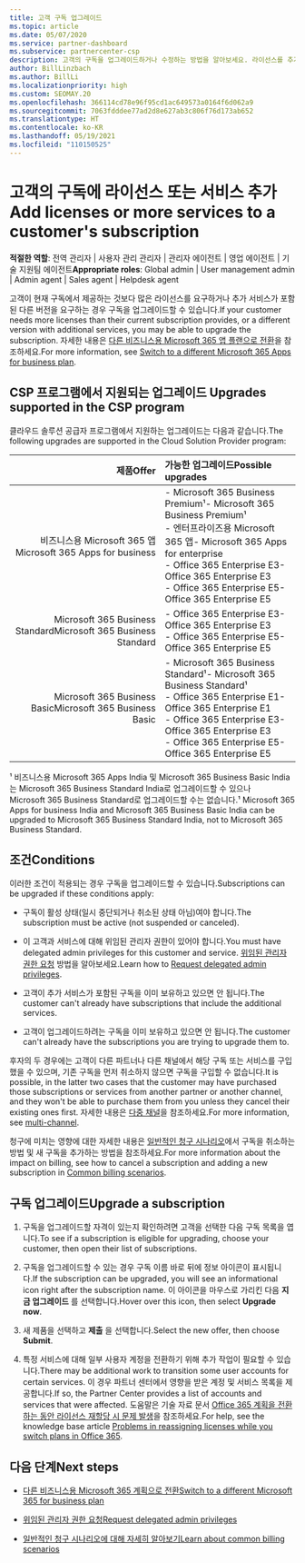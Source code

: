 ```yaml
---
title: 고객 구독 업그레이드
ms.topic: article
ms.date: 05/07/2020
ms.service: partner-dashboard
ms.subservice: partnercenter-csp
description: 고객의 구독을 업그레이드하거나 수정하는 방법을 알아보세요. 라이선스를 추가하거나 더 많은 서비스를 보유한 다른 버전으로 이동합니다.
author: BillLinzbach
ms.author: BillLi
ms.localizationpriority: high
ms.custom: SEOMAY.20
ms.openlocfilehash: 366114cd78e96f95cd1ac649573a0164f6d062a9
ms.sourcegitcommit: 7063fdddee77ad2d8e627ab3c806f76d173ab652
ms.translationtype: HT
ms.contentlocale: ko-KR
ms.lasthandoff: 05/19/2021
ms.locfileid: "110150525"
---
```

# <a name="add-licenses-or-more-services-to-a-customers-subscription"></a><span data-ttu-id="7b960-104">고객의 구독에 라이선스 또는 서비스 추가</span><span class="sxs-lookup"><span data-stu-id="7b960-104">Add licenses or more services to a customer's subscription</span></span>

<span data-ttu-id="7b960-105">**적절한 역할**: 전역 관리자 | 사용자 관리 관리자 | 관리자 에이전트 | 영업 에이전트 | 기술 지원팀 에이전트</span><span class="sxs-lookup"><span data-stu-id="7b960-105">**Appropriate roles**: Global admin | User management admin | Admin agent | Sales agent | Helpdesk agent</span></span>

<span data-ttu-id="7b960-106">고객이 현재 구독에서 제공하는 것보다 많은 라이선스를 요구하거나 추가 서비스가 포함된 다른 버전을 요구하는 경우 구독을 업그레이드할 수 있습니다.</span><span class="sxs-lookup"><span data-stu-id="7b960-106">If your customer needs more licenses than their current subscription provides, or a different version with additional services, you may be able to upgrade the subscription.</span></span> <span data-ttu-id="7b960-107">자세한 내용은 [다른 비즈니스용 Microsoft 365 앱 플랜으로 전환](/microsoft-365/commerce/subscriptions/switch-to-a-different-plan)을 참조하세요.</span><span class="sxs-lookup"><span data-stu-id="7b960-107">For more information, see [Switch to a different Microsoft 365 Apps for business plan](/microsoft-365/commerce/subscriptions/switch-to-a-different-plan).</span></span>

## <a name="upgrades-supported-in-the-csp-program"></a><span data-ttu-id="7b960-108">CSP 프로그램에서 지원되는 업그레이드 <a id="upgradesubscription"></a></span><span class="sxs-lookup"><span data-stu-id="7b960-108">Upgrades supported in the CSP program <a id="upgradesubscription"></a></span></span>

<span data-ttu-id="7b960-109">클라우드 솔루션 공급자 프로그램에서 지원하는 업그레이드는 다음과 같습니다.</span><span class="sxs-lookup"><span data-stu-id="7b960-109">The following upgrades are supported in the Cloud Solution Provider program:</span></span>

| <span data-ttu-id="7b960-110">제품</span><span class="sxs-lookup"><span data-stu-id="7b960-110">Offer</span></span> | <span data-ttu-id="7b960-111">가능한 업그레이드</span><span class="sxs-lookup"><span data-stu-id="7b960-111">Possible upgrades</span></span>|
|---:|:---|
| <span data-ttu-id="7b960-112">비즈니스용 Microsoft 365 앱</span><span class="sxs-lookup"><span data-stu-id="7b960-112">Microsoft 365 Apps for business</span></span>   | <span data-ttu-id="7b960-113">- Microsoft 365 Business Premium¹</span><span class="sxs-lookup"><span data-stu-id="7b960-113">- Microsoft 365 Business Premium¹</span></span> <br/>  <span data-ttu-id="7b960-114">- 엔터프라이즈용 Microsoft 365 앱</span><span class="sxs-lookup"><span data-stu-id="7b960-114">- Microsoft 365 Apps for enterprise</span></span> <br/> <span data-ttu-id="7b960-115">- Office 365 Enterprise E3</span><span class="sxs-lookup"><span data-stu-id="7b960-115">- Office 365 Enterprise E3</span></span> <br/> <span data-ttu-id="7b960-116">- Office 365 Enterprise E5</span><span class="sxs-lookup"><span data-stu-id="7b960-116">- Office 365 Enterprise E5</span></span> <br/> |
| <span data-ttu-id="7b960-117">Microsoft 365 Business Standard</span><span class="sxs-lookup"><span data-stu-id="7b960-117">Microsoft 365 Business Standard</span></span>    | <span data-ttu-id="7b960-118">- Office 365 Enterprise E3</span><span class="sxs-lookup"><span data-stu-id="7b960-118">- Office 365 Enterprise E3</span></span> <br/> <span data-ttu-id="7b960-119">- Office 365 Enterprise E5</span><span class="sxs-lookup"><span data-stu-id="7b960-119">- Office 365 Enterprise E5</span></span> <br/> |
| <span data-ttu-id="7b960-120">Microsoft 365 Business Basic</span><span class="sxs-lookup"><span data-stu-id="7b960-120">Microsoft 365 Business Basic</span></span> | <span data-ttu-id="7b960-121">- Microsoft 365 Business Standard¹</span><span class="sxs-lookup"><span data-stu-id="7b960-121">- Microsoft 365 Business Standard¹</span></span> <br/> <span data-ttu-id="7b960-122">- Office 365 Enterprise E1</span><span class="sxs-lookup"><span data-stu-id="7b960-122">- Office 365 Enterprise E1</span></span> <br/> <span data-ttu-id="7b960-123">- Office 365 Enterprise E3</span><span class="sxs-lookup"><span data-stu-id="7b960-123">- Office 365 Enterprise E3</span></span><br/> <span data-ttu-id="7b960-124">- Office 365 Enterprise E5</span><span class="sxs-lookup"><span data-stu-id="7b960-124">- Office 365 Enterprise E5</span></span> <br/> |

<span data-ttu-id="7b960-125">¹ 비즈니스용 Microsoft 365 Apps India 및 Microsoft 365 Business Basic India는 Microsoft 365 Business Standard India로 업그레이드할 수 있으나 Microsoft 365 Business Standard로 업그레이드할 수는 없습니다.</span><span class="sxs-lookup"><span data-stu-id="7b960-125">¹ Microsoft 365 Apps for business India and Microsoft 365 Business Basic India can be upgraded to Microsoft 365 Business Standard India, not to Microsoft 365 Business Standard.</span></span>


## <a name="conditions"></a><span data-ttu-id="7b960-126">조건</span><span class="sxs-lookup"><span data-stu-id="7b960-126">Conditions</span></span>

<span data-ttu-id="7b960-127">이러한 조건이 적용되는 경우 구독을 업그레이드할 수 있습니다.</span><span class="sxs-lookup"><span data-stu-id="7b960-127">Subscriptions can be upgraded if these conditions apply:</span></span>

- <span data-ttu-id="7b960-128">구독이 활성 상태(일시 중단되거나 취소된 상태 아님)여야 합니다.</span><span class="sxs-lookup"><span data-stu-id="7b960-128">The subscription must be active (not suspended or canceled).</span></span>

- <span data-ttu-id="7b960-129">이 고객과 서비스에 대해 위임된 관리자 권한이 있어야 합니다.</span><span class="sxs-lookup"><span data-stu-id="7b960-129">You must have delegated admin privileges for this customer and service.</span></span> <span data-ttu-id="7b960-130">[위임된 관리자 권한 요청](request-a-relationship-with-a-customer.md) 방법을 알아보세요.</span><span class="sxs-lookup"><span data-stu-id="7b960-130">Learn how to [Request delegated admin privileges](request-a-relationship-with-a-customer.md).</span></span>

- <span data-ttu-id="7b960-131">고객이 추가 서비스가 포함된 구독을 이미 보유하고 있으면 안 됩니다.</span><span class="sxs-lookup"><span data-stu-id="7b960-131">The customer can't already have subscriptions that include the additional services.</span></span>

- <span data-ttu-id="7b960-132">고객이 업그레이드하려는 구독을 이미 보유하고 있으면 안 됩니다.</span><span class="sxs-lookup"><span data-stu-id="7b960-132">The customer can't already have the subscriptions you are trying to upgrade them to.</span></span>

<span data-ttu-id="7b960-133">후자의 두 경우에는 고객이 다른 파트너나 다른 채널에서 해당 구독 또는 서비스를 구입했을 수 있으며, 기존 구독을 먼저 취소하지 않으면 구독을 구입할 수 없습니다.</span><span class="sxs-lookup"><span data-stu-id="7b960-133">It is possible, in the latter two cases that the customer may have purchased those subscriptions or services from another partner or another channel, and they won't be able to purchase them from you unless they cancel their existing ones first.</span></span> <span data-ttu-id="7b960-134">자세한 내용은 [다중 채널](multichannel.md)을 참조하세요.</span><span class="sxs-lookup"><span data-stu-id="7b960-134">For more information, see [multi-channel](multichannel.md).</span></span>

<span data-ttu-id="7b960-135">청구에 미치는 영향에 대한 자세한 내용은 [일반적인 청구 시나리오](common-billing-scenarios.md)에서 구독을 취소하는 방법 및 새 구독을 추가하는 방법을 참조하세요.</span><span class="sxs-lookup"><span data-stu-id="7b960-135">For more information about the impact on billing, see how to cancel a subscription and adding a new subscription in [Common billing scenarios](common-billing-scenarios.md).</span></span>

## <a name="upgrade-a-subscription"></a><span data-ttu-id="7b960-136">구독 업그레이드</span><span class="sxs-lookup"><span data-stu-id="7b960-136">Upgrade a subscription</span></span>

1. <span data-ttu-id="7b960-137">구독을 업그레이드할 자격이 있는지 확인하려면 고객을 선택한 다음 구독 목록을 엽니다.</span><span class="sxs-lookup"><span data-stu-id="7b960-137">To see if a subscription is eligible for upgrading, choose your customer, then open their list of subscriptions.</span></span>

2. <span data-ttu-id="7b960-138">구독을 업그레이드할 수 있는 경우 구독 이름 바로 뒤에 정보 아이콘이 표시됩니다.</span><span class="sxs-lookup"><span data-stu-id="7b960-138">If the subscription can be upgraded, you will see an informational icon right after the subscription name.</span></span> <span data-ttu-id="7b960-139">이 아이콘을 마우스로 가리킨 다음 **지금 업그레이드** 를 선택합니다.</span><span class="sxs-lookup"><span data-stu-id="7b960-139">Hover over this icon, then select **Upgrade now**.</span></span>

3. <span data-ttu-id="7b960-140">새 제품을 선택하고 **제출** 을 선택합니다.</span><span class="sxs-lookup"><span data-stu-id="7b960-140">Select the new offer, then choose **Submit**.</span></span>

4. <span data-ttu-id="7b960-141">특정 서비스에 대해 일부 사용자 계정을 전환하기 위해 추가 작업이 필요할 수 있습니다.</span><span class="sxs-lookup"><span data-stu-id="7b960-141">There may be additional work to transition some user accounts for certain services.</span></span> <span data-ttu-id="7b960-142">이 경우 파트너 센터에서 영향을 받은 계정 및 서비스 목록을 제공합니다.</span><span class="sxs-lookup"><span data-stu-id="7b960-142">If so, the Partner Center provides a list of accounts and services that were affected.</span></span> <span data-ttu-id="7b960-143">도움말은 기술 자료 문서 [Office 365 계획을 전환하는 동안 라이선스 재할당 시 문제 발생](/microsoft-365/commerce/subscriptions/switch-to-a-different-plan)을 참조하세요.</span><span class="sxs-lookup"><span data-stu-id="7b960-143">For help, see the knowledge base article [Problems in reassigning licenses while you switch plans in Office 365](/microsoft-365/commerce/subscriptions/switch-to-a-different-plan).</span></span>


## <a name="next-steps"></a><span data-ttu-id="7b960-144">다음 단계</span><span class="sxs-lookup"><span data-stu-id="7b960-144">Next steps</span></span>

- [<span data-ttu-id="7b960-145">다른 비즈니스용 Microsoft 365 계획으로 전환</span><span class="sxs-lookup"><span data-stu-id="7b960-145">Switch to a different Microsoft 365 for business plan</span></span>](/microsoft-365/commerce/subscriptions/switch-to-a-different-plan)

- [<span data-ttu-id="7b960-146">위임된 관리자 권한 요청</span><span class="sxs-lookup"><span data-stu-id="7b960-146">Request delegated admin privileges</span></span>](request-a-relationship-with-a-customer.md)

- [<span data-ttu-id="7b960-147">일반적인 청구 시나리오에 대해 자세히 알아보기</span><span class="sxs-lookup"><span data-stu-id="7b960-147">Learn about common billing scenarios</span></span>](common-billing-scenarios.md)
